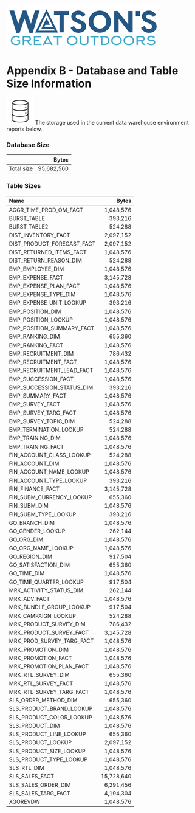 ![Watsons](wxd-images/watsons-go-logo-small.png)

# Appendix B - Database and Table Size Information

![Watsons](wxd-images/poc-storage.png)
The storage used in the current data warehouse environment reports below.

### Database Size
|           |        Bytes      |       
|:----------| -----------------:|
|Total size |        95,682,560 |

### Table Sizes
|Name                          |  Bytes         |       
|:---------------------------  | --------------:|
| AGGR_TIME_PROD_OM_FACT         |      1,048,576 |  
| BURST_TABLE                    |        393,216 |  
| BURST_TABLE2                   |        524,288 |  
| DIST_INVENTORY_FACT            |      2,097,152 |  
| DIST_PRODUCT_FORECAST_FACT     |      2,097,152 |  
| DIST_RETURNED_ITEMS_FACT       |      1,048,576 |  
| DIST_RETURN_REASON_DIM         |        524,288 |  
| EMP_EMPLOYEE_DIM               |      1,048,576 |  
| EMP_EXPENSE_FACT               |      3,145,728 |  
| EMP_EXPENSE_PLAN_FACT          |      1,048,576 |  
| EMP_EXPENSE_TYPE_DIM           |      1,048,576 |  
| EMP_EXPENSE_UNIT_LOOKUP        |        393,216 |  
| EMP_POSITION_DIM               |      1,048,576 |  
| EMP_POSITION_LOOKUP            |      1,048,576 |  
| EMP_POSITION_SUMMARY_FACT      |      1,048,576 |  
| EMP_RANKING_DIM                |        655,360 |  
| EMP_RANKING_FACT               |      1,048,576 |  
| EMP_RECRUITMENT_DIM            |        786,432 |  
| EMP_RECRUITMENT_FACT           |      1,048,576 |  
| EMP_RECRUITMENT_LEAD_FACT      |      1,048,576 |  
| EMP_SUCCESSION_FACT            |      1,048,576 |  
| EMP_SUCCESSION_STATUS_DIM      |        393,216 |  
| EMP_SUMMARY_FACT               |      1,048,576 |  
| EMP_SURVEY_FACT                |      1,048,576 |  
| EMP_SURVEY_TARG_FACT           |      1,048,576 |  
| EMP_SURVEY_TOPIC_DIM           |        524,288 |  
| EMP_TERMINATION_LOOKUP         |        524,288 |  
| EMP_TRAINING_DIM               |      1,048,576 |  
| EMP_TRAINING_FACT              |      1,048,576 |  
| FIN_ACCOUNT_CLASS_LOOKUP       |        524,288 |  
| FIN_ACCOUNT_DIM                |      1,048,576 |  
| FIN_ACCOUNT_NAME_LOOKUP        |      1,048,576 |  
| FIN_ACCOUNT_TYPE_LOOKUP        |        393,216 |  
| FIN_FINANCE_FACT               |      3,145,728 |  
| FIN_SUBM_CURRENCY_LOOKUP       |        655,360 |  
| FIN_SUBM_DIM                   |      1,048,576 |  
| FIN_SUBM_TYPE_LOOKUP           |        393,216 |  
| GO_BRANCH_DIM                  |      1,048,576 |  
| GO_GENDER_LOOKUP               |        262,144 |  
| GO_ORG_DIM                     |      1,048,576 |  
| GO_ORG_NAME_LOOKUP             |      1,048,576 |  
| GO_REGION_DIM                  |        917,504 |  
| GO_SATISFACTION_DIM            |        655,360 |  
| GO_TIME_DIM                    |      1,048,576 |  
| GO_TIME_QUARTER_LOOKUP         |        917,504 |  
| MRK_ACTIVITY_STATUS_DIM        |        262,144 |  
| MRK_ADV_FACT                   |      1,048,576 |  
| MRK_BUNDLE_GROUP_LOOKUP        |        917,504 |  
| MRK_CAMPAIGN_LOOKUP            |        524,288 |  
| MRK_PRODUCT_SURVEY_DIM         |        786,432 |  
| MRK_PRODUCT_SURVEY_FACT        |      3,145,728 |  
| MRK_PROD_SURVEY_TARG_FACT      |      1,048,576 |  
| MRK_PROMOTION_DIM              |      1,048,576 |  
| MRK_PROMOTION_FACT             |      1,048,576 |  
| MRK_PROMOTION_PLAN_FACT        |      1,048,576 |  
| MRK_RTL_SURVEY_DIM             |        655,360 |  
| MRK_RTL_SURVEY_FACT            |      1,048,576 |  
| MRK_RTL_SURVEY_TARG_FACT       |      1,048,576 |  
| SLS_ORDER_METHOD_DIM           |        655,360 |  
| SLS_PRODUCT_BRAND_LOOKUP       |      1,048,576 |  
| SLS_PRODUCT_COLOR_LOOKUP       |      1,048,576 |  
| SLS_PRODUCT_DIM                |      1,048,576 |  
| SLS_PRODUCT_LINE_LOOKUP        |        655,360 |  
| SLS_PRODUCT_LOOKUP             |      2,097,152 |  
| SLS_PRODUCT_SIZE_LOOKUP        |      1,048,576 |  
| SLS_PRODUCT_TYPE_LOOKUP        |      1,048,576 |  
| SLS_RTL_DIM                    |      1,048,576 |  
| SLS_SALES_FACT                 |     15,728,640 |  
| SLS_SALES_ORDER_DIM            |      6,291,456 |  
| SLS_SALES_TARG_FACT            |      4,194,304 |  
| XGOREVDW                       |      1,048,576 |  
